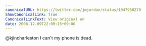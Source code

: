```yaml
---
canonicalURL: https://twitter.com/jmjordan/status/1047950270
ShowCanonicalLink: true
CanonicalLinkText: View original on
date: 2008-12-09T22:09:15+00:00
---
```

@kjincharleston I can't my phone is dead.
